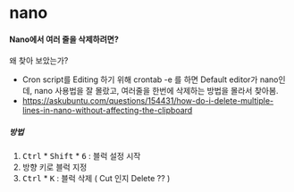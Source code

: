 # nano

#### Nano에서 여러 줄을 삭제하려면?
왜 찾아 보았는가?
*  Cron script를 Editing 하기 위해 crontab -e 를 하면 Default editor가 nano인데, nano 사용법을 잘 몰랐고, 여러줄을 한번에 삭제하는 방법을 몰라서 찾아봄.
* https://askubuntu.com/questions/154431/how-do-i-delete-multiple-lines-in-nano-without-affecting-the-clipboard
##### 방법
1. <kbd>Ctrl</kbd> * <kbd>Shift</kbd> * <kbd>6</kbd> : 블럭 설정 시작
2. 방향 키로 블럭 지정
3. <kbd>Ctrl</kbd> * <kbd>K</kbd> : 블럭 삭제 ( Cut 인지 Delete ?? )
